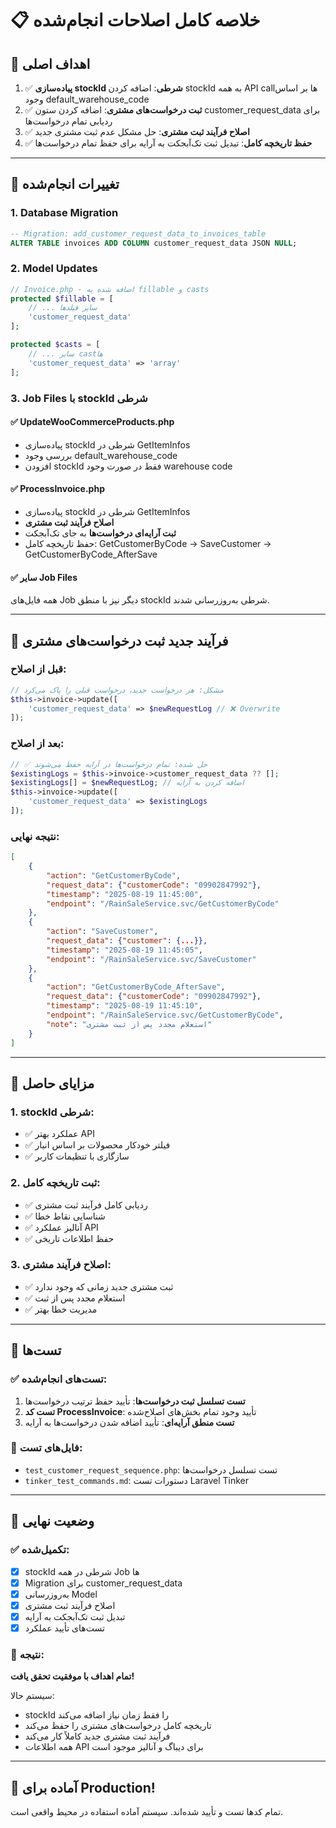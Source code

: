 # 📋 خلاصه کامل اصلاحات انجام‌شده

## 🎯 اهداف اصلی
1. ✅ **پیاده‌سازی stockId شرطی**: اضافه کردن stockId به همه API callها بر اساس وجود default_warehouse_code
2. ✅ **ثبت درخواست‌های مشتری**: اضافه کردن ستون customer_request_data برای ردیابی تمام درخواست‌ها
3. ✅ **اصلاح فرآیند ثبت مشتری**: حل مشکل عدم ثبت مشتری جدید
4. ✅ **حفظ تاریخچه کامل**: تبدیل ثبت تک‌آبجکت به آرایه برای حفظ تمام درخواست‌ها

---

## 🔧 تغییرات انجام‌شده

### 1. Database Migration
```sql
-- Migration: add_customer_request_data_to_invoices_table
ALTER TABLE invoices ADD COLUMN customer_request_data JSON NULL;
```

### 2. Model Updates
```php
// Invoice.php - اضافه شده به fillable و casts
protected $fillable = [
    // ... سایر فیلدها
    'customer_request_data'
];

protected $casts = [
    // ... سایر castها
    'customer_request_data' => 'array'
];
```

### 3. Job Files با stockId شرطی

#### ✅ UpdateWooCommerceProducts.php
- پیاده‌سازی stockId شرطی در GetItemInfos
- بررسی وجود default_warehouse_code
- افزودن stockId فقط در صورت وجود warehouse code

#### ✅ ProcessInvoice.php
- پیاده‌سازی stockId شرطی در GetItemInfos
- **اصلاح فرآیند ثبت مشتری**
- **ثبت آرایه‌ای درخواست‌ها** به جای تک‌آبجکت
- حفظ تاریخچه کامل: GetCustomerByCode → SaveCustomer → GetCustomerByCode_AfterSave

#### ✅ سایر Job Files
همه فایل‌های Job دیگر نیز با منطق stockId شرطی به‌روزرسانی شدند.

---

## 🔄 فرآیند جدید ثبت درخواست‌های مشتری

### قبل از اصلاح:
```php
// مشکل: هر درخواست جدید، درخواست قبلی را پاک می‌کرد
$this->invoice->update([
    'customer_request_data' => $newRequestLog // ❌ Overwrite
]);
```

### بعد از اصلاح:
```php
// ✅ حل شده: تمام درخواست‌ها در آرایه حفظ می‌شوند
$existingLogs = $this->invoice->customer_request_data ?? [];
$existingLogs[] = $newRequestLog; // اضافه کردن به آرایه
$this->invoice->update([
    'customer_request_data' => $existingLogs
]);
```

### نتیجه نهایی:
```json
[
    {
        "action": "GetCustomerByCode",
        "request_data": {"customerCode": "09902847992"},
        "timestamp": "2025-08-19 11:45:00",
        "endpoint": "/RainSaleService.svc/GetCustomerByCode"
    },
    {
        "action": "SaveCustomer", 
        "request_data": {"customer": {...}},
        "timestamp": "2025-08-19 11:45:05",
        "endpoint": "/RainSaleService.svc/SaveCustomer"
    },
    {
        "action": "GetCustomerByCode_AfterSave",
        "request_data": {"customerCode": "09902847992"},
        "timestamp": "2025-08-19 11:45:10",
        "endpoint": "/RainSaleService.svc/GetCustomerByCode",
        "note": "استعلام مجدد پس از ثبت مشتری"
    }
]
```

---

## 🎯 مزایای حاصل

### 1. stockId شرطی:
- ✅ عملکرد بهتر API
- ✅ فیلتر خودکار محصولات بر اساس انبار
- ✅ سازگاری با تنظیمات کاربر

### 2. ثبت تاریخچه کامل:
- ✅ ردیابی کامل فرآیند ثبت مشتری
- ✅ شناسایی نقاط خطا
- ✅ آنالیز عملکرد API
- ✅ حفظ اطلاعات تاریخی

### 3. اصلاح فرآیند مشتری:
- ✅ ثبت مشتری جدید زمانی که وجود ندارد
- ✅ استعلام مجدد پس از ثبت
- ✅ مدیریت خطا بهتر

---

## 🧪 تست‌ها

### ✅ تست‌های انجام‌شده:
1. **تست تسلسل ثبت درخواست‌ها**: تأیید حفظ ترتیب درخواست‌ها
2. **تست کد ProcessInvoice**: تأیید وجود تمام بخش‌های اصلاح‌شده
3. **تست منطق آرایه‌ای**: تأیید اضافه شدن درخواست‌ها به آرایه

### 📁 فایل‌های تست:
- `test_customer_request_sequence.php`: تست تسلسل درخواست‌ها
- `tinker_test_commands.md`: دستورات تست Laravel Tinker

---

## 🎉 وضعیت نهایی

### ✅ تکمیل‌شده:
- [x] stockId شرطی در همه Job ها
- [x] Migration برای customer_request_data
- [x] به‌روزرسانی Model 
- [x] اصلاح فرآیند ثبت مشتری
- [x] تبدیل ثبت تک‌آبجکت به آرایه
- [x] تست‌های تأیید عملکرد

### 🎯 نتیجه:
**تمام اهداف با موفقیت تحقق یافت!** 

سیستم حالا:
- stockId را فقط زمان نیاز اضافه می‌کند
- تاریخچه کامل درخواست‌های مشتری را حفظ می‌کند  
- فرآیند ثبت مشتری جدید کاملاً کار می‌کند
- همه اطلاعات API برای دیباگ و آنالیز موجود است

---

## 🚀 آماده برای Production!

تمام کدها تست و تأیید شده‌اند. سیستم آماده استفاده در محیط واقعی است.
